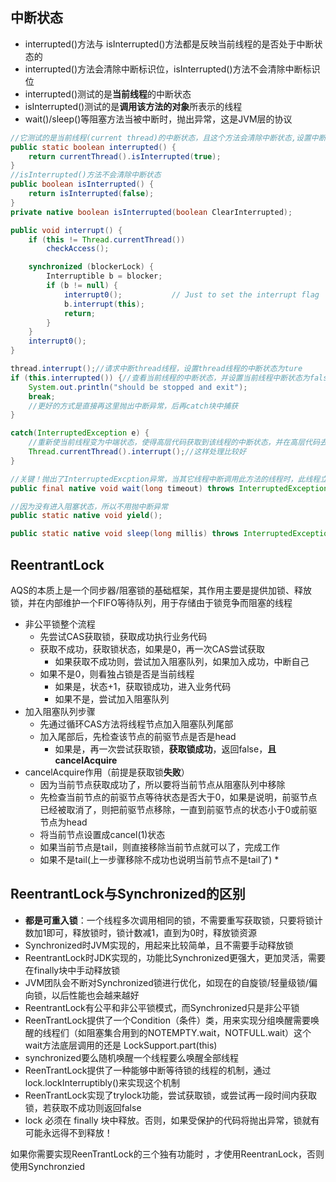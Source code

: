 ## 中断状态

* interrupted()方法与 isInterrupted()方法都是反映当前线程的是否处于中断状态的 
* interrupted()方法会清除中断标识位，isInterrupted()方法不会清除中断标识位 
* interrupted()测试的是**当前线程**的中断状态 
* isInterrupted()测试的是**调用该方法的对象**所表示的线程 
* wait()/sleep()等阻塞方法当被中断时，抛出异常，这是JVM层的协议

```java
//它测试的是当前线程(current thread)的中断状态，且这个方法会清除中断状态,设置中断状态为false
public static boolean interrupted() {
    return currentThread().isInterrupted(true);
}
//isInterrupted()方法不会清除中断状态
public boolean isInterrupted() {
    return isInterrupted(false);
}
private native boolean isInterrupted(boolean ClearInterrupted);
```



```java
public void interrupt() {
    if (this != Thread.currentThread())
        checkAccess();

    synchronized (blockerLock) {
        Interruptible b = blocker;
        if (b != null) {
            interrupt0();           // Just to set the interrupt flag
            b.interrupt(this);
            return;
        }
    }
    interrupt0();
}
```

```java
thread.interrupt();//请求中断thread线程，设置thread线程的中断状态为ture
if (this.interrupted()) {//查看当前线程的中断状态，并设置当前线程中断状态为false
    System.out.println("should be stopped and exit");
    break;
    //更好的方式是直接再这里抛出中断异常，后再catch块中捕获
}

catch(InterruptedException e) {
    //重新使当前线程变为中端状态，使得高层代码获取到该线程的中断状态，并在高层代码去处理
    Thread.currentThread().interrupt();//这样处理比较好
}
```

```java
//关键！抛出了InterruptedExcption异常，当其它线程中断调用此方法的线程时，此线程立即退出阻塞状态，并抛出异常 
public final native void wait(long timeout) throws InterruptedException;

//因为没有进入阻塞状态，所以不用抛中断异常
public static native void yield();

public static native void sleep(long millis) throws InterruptedException;

```



## ReentrantLock

AQS的本质上是一个同步器/阻塞锁的基础框架，其作用主要是提供加锁、释放锁，并在内部维护一个FIFO等待队列，用于存储由于锁竞争而阻塞的线程 

* 非公平锁整个流程
  * 先尝试CAS获取锁，获取成功执行业务代码
  * 获取不成功，获取锁状态，如果是0，再一次CAS尝试获取
    * 如果获取不成功则，尝试加入阻塞队列，如果加入成功，中断自己
  * 如果不是0，则看独占锁是否是当前线程
    * 如果是，状态+1，获取锁成功，进入业务代码
    * 如果不是，尝试加入阻塞队列
* 加入阻塞队列步骤
  * 先通过循环CAS方法将线程节点加入阻塞队列尾部
  * 加入尾部后，先检查该节点的前驱节点是否是head
    * 如果是，再一次尝试获取锁，**获取锁成功**，返回false，**且cancelAcquire**
* cancelAcquire作用（前提是获取锁**失败**）
  * 因为当前节点获取成功了，所以要将当前节点从阻塞队列中移除
  * 先检查当前节点的前驱节点等待状态是否大于0，如果是说明，前驱节点已经被取消了，则把前驱节点移除，一直到前驱节点的状态小于0或前驱节点为head
  * 将当前节点设置成cancel(1)状态
  * 如果当前节点是tail，则直接移除当前节点就可以了，完成工作
  * 如果不是tail(上一步骤移除不成功也说明当前节点不是tail了)
    * 


## ReentrantLock与Synchronized的区别

* **都是可重入锁**：一个线程多次调用相同的锁，不需要重写获取锁，只要将锁计数加1即可，释放锁时，锁计数减1，直到为0时，释放锁资源
* Synchronized时JVM实现的，用起来比较简单，且不需要手动释放锁
* ReentrantLock时JDK实现的，功能比Synchronized更强大，更加灵活，需要在finally块中手动释放锁
* JVM团队会不断对Synchronized锁进行优化，如现在的自旋锁/轻量级锁/偏向锁，以后性能也会越来越好
* ReentrantLock有公平和非公平锁模式，而Synchronized只是非公平锁
* ReenTrantLock提供了一个Condition（条件）类，用来实现分组唤醒需要唤醒的线程们（如阻塞集合用到的NOTEMPTY.wait，NOTFULL.wait）这个wait方法底层调用的还是 LockSupport.part(this)
* synchronized要么随机唤醒一个线程要么唤醒全部线程 
* ReenTrantLock提供了一种能够中断等待锁的线程的机制，通过lock.lockInterruptibly()来实现这个机制 
* ReenTrantLock实现了trylock功能，尝试获取锁，或尝试再一段时间内获取锁，若获取不成功则返回false
* lock 必须在 finally 块中释放。否则，如果受保护的代码将抛出异常，锁就有可能永远得不到释放！ 

如果你需要实现ReenTrantLock的三个独有功能时 ，才使用ReentranLock，否则使用Synchronzied